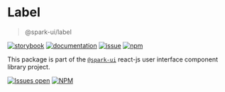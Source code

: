 # Label
> @spark-ui/label

[![storybook](https://img.shields.io/badge/storybook-black?logo=storybook)](https://sparkui.vercel.app/?path=/docs/components-label--docs)
[![documentation](https://img.shields.io/badge/documentation-black?logo=googledocs)](https://sparkui-adv.vercel.app/docs/components/label)
[![issue](https://img.shields.io/badge/report%20a%20bug-black?logo=openbugbounty&logoColor=red)](https://github.com/adevinta/spark/issues/new?&projects=4&template=bug-report.yml&assignees=&labels=Component,Component%3A%20label)
[![npm](https://img.shields.io/npm/dt/%40spark-ui/label?logo=npm&labelColor=black)](https://www.npmjs.com/package/@spark-ui/label)


This package is part of the [`@spark-ui`](https://github.com/adevinta/spark) react-js user interface component library project.

[![Issues open](https://img.shields.io/github/issues-search/adevinta/spark?query=is%3Aopen%20label%3A%22Component%3A%20label%22&logo=openbugbounty&logoColor=red&label=issues%20open&color=red)](https://github.com/adevinta/spark/issues?q=is%3Aopen+label%3Alabel)
[![NPM](https://img.shields.io/npm/l/%40spark-ui%2Flabel)](https://github.com/adevinta/spark/blob/main/packages/components/label/LICENSE.md)
